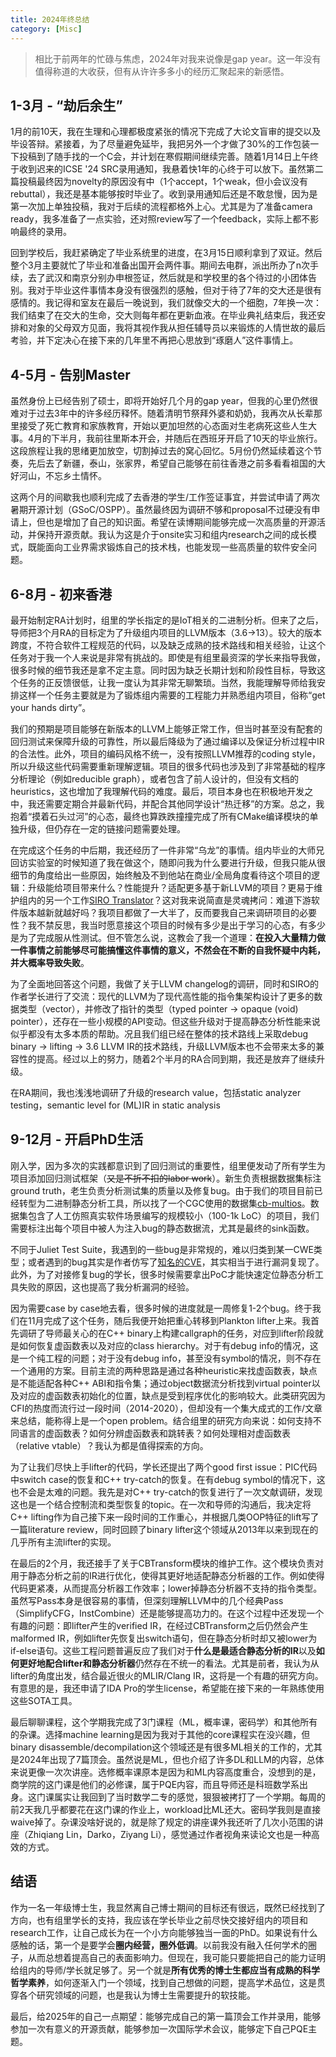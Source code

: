 ```yaml
---
title: 2024年终总结
category: [Misc]
---
```


> 相比于前两年的忙碌与焦虑，2024年对我来说像是gap year。这一年没有值得称道的大收获，但有从许许多多小的经历汇聚起来的新感悟。

## 1-3月 - “劫后余生”

1月的前10天，我在生理和心理都极度紧张的情况下完成了大论文盲审的提交以及毕设答辩。紧接着，为了尽量避免延毕，我把另外一个才做了30%的工作包装一下投稿到了随手找的一个C会，并计划在寒假期间继续完善。随着1月14日上午终于收到迟来的ICSE '24 SRC录用通知，我悬着快1年的心终于可以放下。虽然第二篇投稿最终因为novelty的原因没有中（1个accept，1个weak，但小会议没有rebuttal），我还是基本能够按时毕业了。收到录用通知后还是不敢怠慢，因为是第一次加上单独投稿，我对于后续的流程都格外上心。尤其是为了准备camera ready，我多准备了一点实验，还对照review写了一个feedback，实际上都不影响最终的录用。

回到学校后，我赶紧确定了毕业系统里的进度，在3月15日顺利拿到了双证。然后整个3月主要就忙了毕业和准备出国开会两件事。期间去电群，派出所办了n次手续，去了武汉和南京分别办申根签证，然后就是和学校里的各个待过的小团体告别。我对于毕业这件事情本身没有很强烈的感触，但对于待了7年的交大还是很有感情的。我记得和室友在最后一晚说到，我们就像交大的一个细胞，7年换一次：我们结束了在交大的生命，交大则每年都在更新血液。在毕业典礼结束后，我还安排和对象的父母双方见面，我将其视作我从担任辅导员以来锻炼的人情世故的最后考验，并下定决心在接下来的几年里不再把心思放到“琢磨人”这件事情上。

## 4-5月 - 告别Master

虽然身份上已经告别了硕士，即将开始好几个月的gap year，但我的心里仍然很难对于过去3年中的许多经历释怀。随着清明节祭拜外婆和奶奶，我再次从长辈那里接受了死亡教育和家族教育，开始以更加坦然的心态面对生老病死这些人生大事。4月的下半月，我前往里斯本开会，并随后在西班牙开启了10天的毕业旅行。这段旅程让我的思绪更加放空，切割掉过去的窝心回忆。5月份仍然延续着这个节奏，先后去了新疆，泰山，张家界，希望自己能够在前往香港之前多看看祖国的大好河山，不忘乡土情怀。

这两个月的间歇我也顺利完成了去香港的学生/工作签证事宜，并尝试申请了两次暑期开源计划（GSoC/OSPP）。虽然最终因为调研不够和proposal不过硬没有申请上，但也是增加了自己的知识面。希望在读博期间能够完成一次高质量的开源活动，并保持开源贡献。我认为这是介于onsite实习和组内research之间的成长模式，既能面向工业界需求锻炼自己的技术栈，也能发现一些高质量的软件安全问题。

## 6-8月 - 初来香港

最开始制定RA计划时，组里的学长指定的是IoT相关的二进制分析。但来了之后，导师把3个月RA的目标定为了升级组内项目的LLVM版本（3.6->13）。较大的版本跨度，不符合软件工程规范的代码，以及缺乏成熟的技术路线和相关经验，让这个任务对于我一个人来说是非常有挑战的。即使是有组里最资深的学长来指导我做，很多时候的细节我还是拿不定主意。同时因为缺乏长期计划和阶段性目标，导致这个任务的正反馈很低，让我一度认为其非常无聊繁琐。当然，我能理解导师给我安排这样一个任务主要就是为了锻炼组内需要的工程能力并熟悉组内项目，俗称“get your hands dirty”。

我们的预期是项目能够在新版本的LLVM上能够正常工作，但当时甚至没有配套的回归测试来保障升级的可靠性，所以最后降级为了通过编译以及保证分析过程中IR的合法性。此外，项目的编码风格不统一，没有按照LLVM推荐的coding style，所以升级这些代码需要重新理解逻辑。项目的很多代码也涉及到了非常基础的程序分析理论（例如reducible graph），或者包含了前人设计的，但没有文档的heuristics，这也增加了我理解代码的难度。最后，项目本身也在积极地开发之中，我还需要定期合并最新代码，并配合其他同学设计“热迁移”的方案。总之，我抱着“摸着石头过河”的心态，最终也算跌跌撞撞完成了所有CMake编译模块的单独升级，但仍存在一定的链接问题需要处理。

在完成这个任务的中后期，我还经历了一件非常“乌龙”的事情。组内毕业的大师兄回访实验室的时候知道了我在做这个，随即问我为什么要进行升级，但我只能从很细节的角度给出一些原因，始终触及不到他站在商业/全局角度看待这个项目的逻辑：升级能给项目带来什么？性能提升？适配更多基于新LLVM的项目？更易于维护组内的另一个工作[SIRO Translator](https://dl.acm.org/doi/10.1145/3620666.3651366)？这对我来说简直是灵魂拷问：难道下游软件版本越新就越好吗？我项目都做了一大半了，反而要我自己来调研项目的必要性？我不禁反思，我当时愿意接这个项目的时候有多少是出于学习的心态，有多少是为了完成服从性测试。但不管怎么说，这教会了我一个道理：**在投入大量精力做一件事情之前能够尽可能搞懂这件事情的意义，不然会在不断的自我怀疑中内耗，并大概率导致失败**。

为了全面地回答这个问题，我做了关于LLVM changelog的调研，同时和SIRO的作者学长进行了交流：现代的LLVM为了现代高性能的指令集架构设计了更多的数据类型（vector），并修改了指针的类型（typed pointer -> opaque (void) pointer），还存在一些小规模的API变动。但这些升级对于提高静态分析性能来说似乎都没有太多本质的帮助。况且我们组已经在整体的技术路线上采取debug binary -> lifting -> 3.6 LLVM IR的技术路线，升级LLVM版本也不会带来太多的兼容性的提高。经过以上的努力，随着2个半月的RA合同到期，我还是放弃了继续升级。

在RA期间，我也浅浅地调研了升级的research value，包括static analyzer testing，semantic level for (ML)IR in static analysis

## 9-12月 - 开启PhD生活

刚入学，因为多次的实践都意识到了回归测试的重要性，组里便发动了所有学生为项目添加回归测试框架（~~又是不折不扣的labor work~~）。新生负责根据数据集标注ground truth，老生负责分析测试集的质量以及修复bug。由于我们的项目目前已经转型为二进制静态分析工具，所以找了一个CGC使用的数据集[cb-multios](https://github.com/trailofbits/cb-multios/)。数据集包含了人工仿照真实软件场景编写的规模较小（100-1k LoC）的项目，我们需要标注出每个项目中被人为注入bug的静态数据流，尤其是最终的sink函数。

不同于Juliet Test Suite，我遇到的一些bug是非常规的，难以归类到某一CWE类型；或者遇到的bug其实是作者仿写了[知名的CVE](https://github.com/trailofbits/cb-multios/blob/master/challenges/REDPILL/README.md#relation-to-cve-2014-3153-and-real-world-exploitation)，其实相当于进行漏洞复现了。此外，为了对接修复bug的学长，很多时候需要拿出PoC才能快速定位静态分析工具失败的原因，这也提高了我分析漏洞的经验。

因为需要case by case地去看，很多时候的进度就是一周修复1-2个bug。终于我们在11月完成了这个任务，随后我便开始把重心转移到Plankton lifter上来。我首先调研了导师最关心的在C++ binary上构建callgraph的任务，对应到lifter阶段就是如何恢复虚函数表以及对应的class hierarchy。对于有debug info的情况，这是一个纯工程的问题；对于没有debug info，甚至没有symbol的情况，则不存在一个通用的方案。目前主流的两种思路是通过各种heuristic来找虚函数表，缺点是不能适配各种C++ ABI和指令集；通过object数据流分析找到virtual pointer以及对应的虚函数表初始化的位置，缺点是受到程序优化的影响较大。此类研究因为CFI的热度而流行过一段时间（2014-2020），但却没有一个集大成式的工作/文章来总结，能称得上是一个open problem。结合组里的研究方向来说：如何支持不同语言的虚函数表？如何分辨虚函数表和跳转表？如何处理相对虚函数表（relative vtable）？我认为都是值得探索的方向。

为了让我们尽快上手lifter的代码，学长还提出了两个good first issue：PIC代码中switch case的恢复和C++ try-catch的恢复。在有debug symbol的情况下，这也不会是太难的问题。我先是对C++ try-catch的恢复进行了一次文献调研，发现这也是一个结合控制流和类型恢复的topic。在一次和导师的沟通后，我决定将C++ lifting作为自己接下来一段时间的工作重心，并根据几类OOP特征的lift写了一篇literature review，同时回顾了binary lifter这个领域从2013年以来到现在的几乎所有主流lifter的实现。

在最后的2个月，我还接手了关于CBTransform模块的维护工作。这个模块负责对用于静态分析之前的IR进行优化，使得其更好地适配静态分析器的工作。例如使得代码更紧凑，从而提高分析器工作效率；lower掉静态分析器不支持的指令类型。虽然写Pass本身是很容易的事情，但深刻理解LLVM中的几个经典Pass（SimplifyCFG，InstCombine）还是能够提高功力的。在这个过程中还发现一个有趣的问题：即lifter产生的verified IR，在经过CBTransform之后仍然会产生malformed IR，例如lifter先恢复出switch语句，但在静态分析时却又被lower为if-else语句。这些工程问题普遍反应了我们对于**什么是最适合静态分析的IR**以及**如何更好地配合lifter和静态分析器**仍然存在不统一的看法。尤其是前者，我认为从lifter的角度出发，结合最近很火的MLIR/Clang IR，这将是一个有趣的研究方向。有意思的是，我还申请了IDA Pro的学生license，希望能在接下来的一年熟练使用这些SOTA工具。

最后聊聊课程，这个学期我完成了3门课程（ML，概率课，密码学）和其他所有的杂课。选择machine learning是因为我对于其他的core课程实在没兴趣，但binary disassemble/decompilation这个领域还是有很多ML相关的工作的，尤其是2024年出现了7篇顶会。虽然说是ML，但也介绍了许多DL和LLM的内容，总体来说更像一次次讲座。选修概率课原本是因为和ML内容高度重合，没想到的是，商学院的这门课是他们的必修课，属于PQE内容，而且导师还是科班数学系出身。这门课属实让我回到了当时数学二专的感觉，狠狠被拷打了一个学期。每周的前2天我几乎都要花在这门课的作业上，workload比ML还大。密码学我则是直接waive掉了。杂课没啥好说的，就是除了规定的讲座课外我还听了几次小范围的讲座（Zhiqiang Lin，Darko，Ziyang Li），感觉通过作者视角来读论文也是一种高效的方式。

## 结语

作为一名一年级博士生，我显然离自己博士期间的目标还有很远，既然已经找到了方向，也有组里学长的支持，我应该在学长毕业之前尽快交接好组内的项目和research工作，让自己成长为在一个小方向能够独当一面的PhD。如果说有什么感触的话，第一个是要学会**圈内经营，圈外低调**。以前我没有融入任何学术的圈子，从而总想着提高自己的表面影响力。但现在，我可能只要能把自己的能力证明给组内的导师/学长就足够了。另一个就是**所有优秀的博士生都应当有成熟的科学哲学素养**，如何逐渐入门一个领域，找到自己想做的问题，提高学术品位，这是贯穿各个研究领域的问题，也是我认为博士生需要提升的软技能。

最后，给2025年的自己一点期望：能够完成自己的第一篇顶会工作并录用，能够参加一次有意义的开源贡献，能够参加一次国际学术会议，能够定下自己PQE主题。